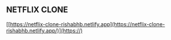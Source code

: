 ## NETFLIX CLONE

[[https://netflix-clone-rishabhb.netlify.app](https://netflix-clone-rishabhb.netlify.app/)](https://)

